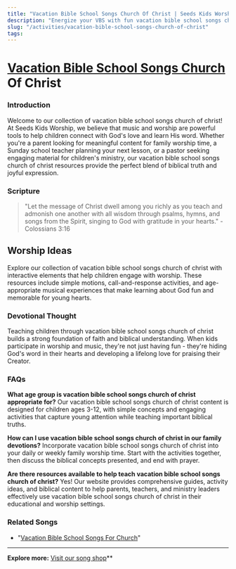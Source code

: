 ```yaml
---
title: "Vacation Bible School Songs Church Of Christ | Seeds Kids Worship"
description: "Energize your VBS with fun vacation bible school songs church of christ. Engaging worship music and activities for summer children's ministry."
slug: "/activities/vacation-bible-school-songs-church-of-christ"
tags:
---
```


# [Vacation Bible School Songs Church](/activities/vacation-bible-school-songs-for-church/) Of Christ

### Introduction

Welcome to our collection of vacation bible school songs church of christ! At Seeds Kids Worship, we believe that music and worship are powerful tools to help children connect with God's love and learn His word. Whether you're a parent looking for meaningful content for family worship time, a Sunday school teacher planning your next lesson, or a pastor seeking engaging material for children's ministry, our vacation bible school songs church of christ resources provide the perfect blend of biblical truth and joyful expression.

### Scripture

> "Let the message of Christ dwell among you richly as you teach and admonish one another with all wisdom through psalms, hymns, and songs from the Spirit, singing to God with gratitude in your hearts." - Colossians 3:16

## Worship Ideas

Explore our collection of vacation bible school songs church of christ with interactive elements that help children engage with worship. These resources include simple motions, call-and-response activities, and age-appropriate musical experiences that make learning about God fun and memorable for young hearts.

### Devotional Thought

Teaching children through vacation bible school songs church of christ builds a strong foundation of faith and biblical understanding. When kids participate in worship and music, they're not just having fun - they're hiding God's word in their hearts and developing a lifelong love for praising their Creator.

### FAQs

**What age group is vacation bible school songs church of christ appropriate for?**
Our vacation bible school songs church of christ content is designed for children ages 3-12, with simple concepts and engaging activities that capture young attention while teaching important biblical truths.

**How can I use vacation bible school songs church of christ in our family devotions?**
Incorporate vacation bible school songs church of christ into your daily or weekly family worship time. Start with the activities together, then discuss the biblical concepts presented, and end with prayer.

**Are there resources available to help teach vacation bible school songs church of christ?**
Yes! Our website provides comprehensive guides, activity ideas, and biblical content to help parents, teachers, and ministry leaders effectively use vacation bible school songs church of christ in their educational and worship settings.

### Related Songs

- "[Vacation Bible School Songs For Church](/activities/vacation-bible-school-songs-for-church/)"

---

**Explore more:** [Visit our song shop](https://seedskidsworship.com/shop)**

<!-- Schema Markup -->
<script type="application/ld+json">
{
  "@context": "https://schema.org",
  "@type": "MusicRecording",
  "name": "Vacation Bible School Songs Church Of Christ",
  "byArtist": {
    "@type": "MusicGroup",
    "name": "Seeds Kids Worship"
  },
  "isFamilyFriendly": true,
  "url": "https://seedskidsworship.com/activities/vacation-bible-school-songs-church-of-christ/"
}
</script>